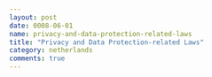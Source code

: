 ```yaml
---
layout: post
date: 0008-06-01
name: privacy-and-data-protection-related-laws
title: "Privacy and Data Protection-related Laws"
category: netherlands
comments: true
---
```



